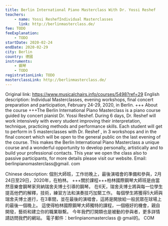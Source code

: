 ```yaml
---
title: Berlin International Piano Masterclass With Dr. Yossi Reshef
teachers:
	- name: Yossi ReshefIndividual Masterclasses
	  link: http://berlinmasterclass.de/
fee: TODO
feeExplanation: 
	- TODO
startDate: 2020-02-24
endDate: 2020-02-29
city: Berlin
country: 德國
instruments:
	- 鋼琴
	- TODO
registrationLink: TODO
masterclassLink: http://berlinmasterclass.de/
---
```

Original link: https://www.musicalchairs.info/courses/5498?ref=29
English description:
Individual Masterclasses, evening workshops, final concert preparation and participation, February 24-29, 2020, in Berlin.
+++ About the course +++The Berlin International Piano Masterclass is a piano course guided by concert pianist Dr.
 Yossi Reshef.
 During 6 days, Dr.
 Reshef will work intensively with every student improving their interpretation, technique, practicing methods and performance skills.
 Each student will get to perform in 5 masterclasses with Dr.
 Reshef , in 3 workshops and in the final concert which will be open to the general public on the last evening of the course.
 This makes the Berlin International Piano Masterclass a unique course and a wonderful opportunity to develop personally, artistically and to build your professional contacts.
This year we open the class also to passive participants, for more details please visit our website.
 Email: berlinpianomasterclass@gmail.
com

Chinese description:
個別大師班，工作坊晚上，最後演唱會的準備和參與，2月24日至29日，2020年，在柏林。
 +++關於課程+++柏林國際鋼琴大師班是由當然音樂會鋼琴家貝納瑞舍夫博士引導的鋼琴。
在6天，瑞舍夫博士將與每一位學生提高他們的解釋，技術，練習方法和演奏技巧加緊工作。
每個學生將獲得5大師與瑞舍夫博士進行，在3車間，並在最後的演唱會，這將是開放給一般民眾在球場上的最後一個晚上。
這使得柏林國際鋼琴大師獨特的課程，一個極好的機會，親自開發，藝術和建立你的職業聯繫。
今年我們打開類也是被動的參與者，更多詳情請訪問我們的網站。
電子郵件：berlinpianomasterclass @ gmail的。
 COM
